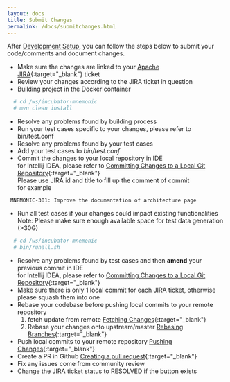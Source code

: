 ```yaml
---
layout: docs
title: Submit Changes
permalink: /docs/submitchanges.html
---
```


After [Development Setup](devsetup.html), you can follow the steps below to
submit your code/comments and document changes.

* Make sure the changes are linked to your [Apache JIRA](https://issues.apache.org/jira/projects/MNEMONIC){:target="_blank"} ticket
* Review your changes according to the JIRA ticket in question
* Building project in the Docker container
```bash
  # cd /ws/incubator-mnemonic
  # mvn clean install
```
* Resolve any problems found by building process
* Run your test cases specific to your changes, please refer to bin/test.conf
* Resolve any problems found by your test cases
* Add your test cases to *bin/test.conf*
* Commit the changes to your local repository in IDE<br/>
  for Intellij IDEA, please refer to [Committing Changes to a Local Git Repository](https://www.jetbrains.com/help/idea/committing-changes-to-a-local-git-repository.html){:target="_blank"}<br/>
  Please use JIRA id and title to fill up the comment of commit<br/>
  for example
```
 MNEMONIC-301: Improve the documentation of architecture page
```
* Run all test cases if your changes could impact existing functionalities<br/>
Note: Please make sure enough available space for test data generation (>30G)
```bash
  # cd /ws/incubator-mnemonic
  # bin/runall.sh
```
* Resolve any problems found by test cases and then **amend** your previous commit in IDE<br/>
  for Intellij IDEA, please refer to [Committing Changes to a Local Git Repository](https://www.jetbrains.com/help/idea/committing-changes-to-a-local-git-repository.html){:target="_blank"}
* Make sure there is only 1 local commit for each JIRA ticket, otherwise please squash them into one
* Rebase your codebase before pushing local commits to your remote repository
  1. fetch update from remote [Fetching Changes](https://www.jetbrains.com/help/idea/fetching-changes-from-a-remote-git-repository.html){:target="_blank"}
  2. Rebase your changes onto upstream/master [Rebasing Branches](https://www.jetbrains.com/help/idea/rebasing-branches.html){:target="_blank"}
* Push local commits to your remote repository [Pushing Changes](https://www.jetbrains.com/help/idea/pushing-changes-to-the-upstream-git-push.html){:target="_blank"}
* Create a PR in Github [Creating a pull request](https://help.github.com/articles/creating-a-pull-request/){:target="_blank"}
* Fix any issues come from community review
* Change the JIRA ticket status to RESOLVED if the button exists
